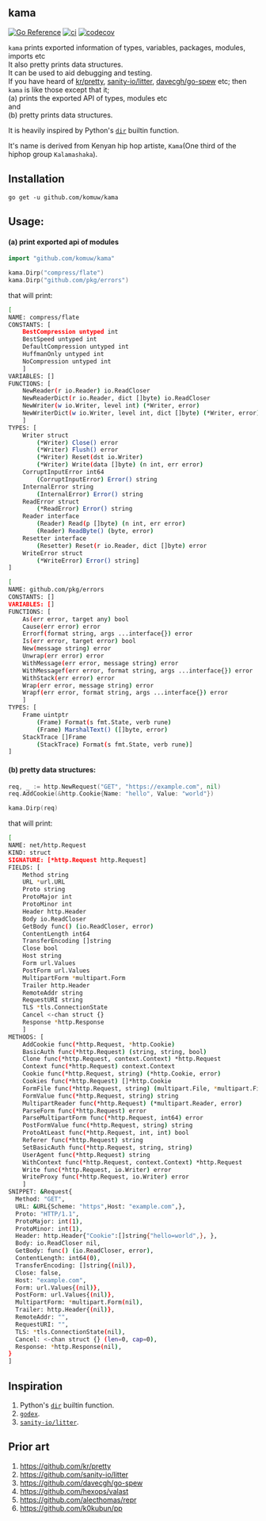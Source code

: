 ## kama          

[![Go Reference](https://pkg.go.dev/badge/github.com/komuw/kama.svg)](https://pkg.go.dev/github.com/komuw/kama)
[![ci](https://github.com/komuw/kama/workflows/kama%20ci/badge.svg)](https://github.com/komuw/kama/actions)
[![codecov](https://codecov.io/gh/komuw/kama/branch/main/graph/badge.svg)](https://codecov.io/gh/komuw/kama)


`kama` prints exported information of types, variables, packages, modules, imports etc     
It also pretty prints data structures.    
It can be used to aid debugging and testing.        
If you have heard of [kr/pretty](https://github.com/kr/pretty), [sanity-io/litter](https://github.com/sanity-io/litter), [davecgh/go-spew](https://github.com/davecgh/go-spew) etc; then `kama` is like those except that it;   
(a) prints the exported API of types, modules etc     
and     
(b) pretty prints data structures.         

It is heavily inspired by Python's [`dir`](https://docs.python.org/3/library/functions.html#dir) builtin function.       

It's name is derived from Kenyan hip hop artiste, `Kama`(One third of the hiphop group `Kalamashaka`).                               


## Installation

```shell
go get -u github.com/komuw/kama
```           


## Usage:    

#### (a) print exported api of modules
```go
import "github.com/komuw/kama"

kama.Dirp("compress/flate")
kama.Dirp("github.com/pkg/errors")
```
that will print:
```bash
[
NAME: compress/flate
CONSTANTS: [
	BestCompression untyped int
	BestSpeed untyped int
	DefaultCompression untyped int
	HuffmanOnly untyped int
	NoCompression untyped int
	]
VARIABLES: []
FUNCTIONS: [
	NewReader(r io.Reader) io.ReadCloser
	NewReaderDict(r io.Reader, dict []byte) io.ReadCloser
	NewWriter(w io.Writer, level int) (*Writer, error)
	NewWriterDict(w io.Writer, level int, dict []byte) (*Writer, error)
	]
TYPES: [
	Writer struct
		(*Writer) Close() error
		(*Writer) Flush() error
		(*Writer) Reset(dst io.Writer)
		(*Writer) Write(data []byte) (n int, err error)
	CorruptInputError int64
		(CorruptInputError) Error() string
	InternalError string
		(InternalError) Error() string
	ReadError struct
		(*ReadError) Error() string
	Reader interface
		(Reader) Read(p []byte) (n int, err error)
		(Reader) ReadByte() (byte, error)
	Resetter interface
		(Resetter) Reset(r io.Reader, dict []byte) error
	WriteError struct
		(*WriteError) Error() string]
]
```
```bash
[
NAME: github.com/pkg/errors
CONSTANTS: []
VARIABLES: []
FUNCTIONS: [
	As(err error, target any) bool
	Cause(err error) error
	Errorf(format string, args ...interface{}) error
	Is(err error, target error) bool
	New(message string) error
	Unwrap(err error) error
	WithMessage(err error, message string) error
	WithMessagef(err error, format string, args ...interface{}) error
	WithStack(err error) error
	Wrap(err error, message string) error
	Wrapf(err error, format string, args ...interface{}) error
	]
TYPES: [
	Frame uintptr
		(Frame) Format(s fmt.State, verb rune)
		(Frame) MarshalText() ([]byte, error)
	StackTrace []Frame
		(StackTrace) Format(s fmt.State, verb rune)]
]
```

#### (b) pretty data structures:
```go
req, _ := http.NewRequest("GET", "https://example.com", nil)
req.AddCookie(&http.Cookie{Name: "hello", Value: "world"})

kama.Dirp(req)
```
that will print:
```bash
[
NAME: net/http.Request
KIND: struct
SIGNATURE: [*http.Request http.Request]
FIELDS: [
	Method string
	URL *url.URL
	Proto string
	ProtoMajor int
	ProtoMinor int
	Header http.Header
	Body io.ReadCloser
	GetBody func() (io.ReadCloser, error)
	ContentLength int64
	TransferEncoding []string
	Close bool
	Host string
	Form url.Values
	PostForm url.Values
	MultipartForm *multipart.Form
	Trailer http.Header
	RemoteAddr string
	RequestURI string
	TLS *tls.ConnectionState
	Cancel <-chan struct {}
	Response *http.Response
	]
METHODS: [
	AddCookie func(*http.Request, *http.Cookie)
	BasicAuth func(*http.Request) (string, string, bool)
	Clone func(*http.Request, context.Context) *http.Request
	Context func(*http.Request) context.Context
	Cookie func(*http.Request, string) (*http.Cookie, error)
	Cookies func(*http.Request) []*http.Cookie
	FormFile func(*http.Request, string) (multipart.File, *multipart.FileHeader, error)
	FormValue func(*http.Request, string) string
	MultipartReader func(*http.Request) (*multipart.Reader, error)
	ParseForm func(*http.Request) error
	ParseMultipartForm func(*http.Request, int64) error
	PostFormValue func(*http.Request, string) string
	ProtoAtLeast func(*http.Request, int, int) bool
	Referer func(*http.Request) string
	SetBasicAuth func(*http.Request, string, string)
	UserAgent func(*http.Request) string
	WithContext func(*http.Request, context.Context) *http.Request
	Write func(*http.Request, io.Writer) error
	WriteProxy func(*http.Request, io.Writer) error
	]
SNIPPET: &Request{
  Method: "GET",
  URL: &URL{Scheme: "https",Host: "example.com",},
  Proto: "HTTP/1.1",
  ProtoMajor: int(1),
  ProtoMinor: int(1),
  Header: http.Header{"Cookie":[]string{"hello=world",}, },
  Body: io.ReadCloser nil,
  GetBody: func() (io.ReadCloser, error),
  ContentLength: int64(0),
  TransferEncoding: []string{(nil)},
  Close: false,
  Host: "example.com",
  Form: url.Values{(nil)},
  PostForm: url.Values{(nil)},
  MultipartForm: *multipart.Form(nil),
  Trailer: http.Header{(nil)},
  RemoteAddr: "",
  RequestURI: "",
  TLS: *tls.ConnectionState(nil),
  Cancel: <-chan struct {} (len=0, cap=0),
  Response: *http.Response(nil),
}
]
```

## Inspiration
1. Python's [`dir`](https://docs.python.org/3/library/functions.html#dir) builtin function.    
2. [`godex`](https://pkg.go.dev/golang.org/x/tools/cmd/godex).   
3. [`sanity-io/litter`](https://github.com/sanity-io/litter).

## Prior art
1. https://github.com/kr/pretty
2. https://github.com/sanity-io/litter
3. https://github.com/davecgh/go-spew
4. https://github.com/hexops/valast
5. https://github.com/alecthomas/repr
6. https://github.com/k0kubun/pp
